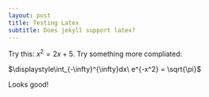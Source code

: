 ```yaml
---
layout: post
title: Testing Latex
subtitle: Does jekyll support latex?
---
```


Try this: $x^2 = 2x + 5$. Try something more compliated:

$\displaystyle\int_{-\infty}^{\infty}dx\ e^{-x^2} = \sqrt{\pi}$

Looks good!

